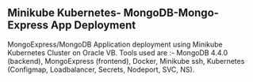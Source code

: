 ## Minikube Kubernetes- MongoDB-Mongo-Express App Deployment
MongoExpress/MongoDB Application deployment using Minikube Kubernetes Cluster on Oracle VB. Tools used are :- MongoDB 4.4.0 (backend), MongoExpress (frontend), Docker, Minikube ssh, Kubernetes (Configmap, Loadbalancer, Secrets, Nodeport, SVC, NS).
